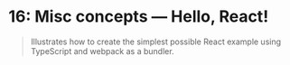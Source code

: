 # 16: Misc concepts &mdash; Hello, React!
> Illustrates how to create the simplest possible React example using TypeScript and webpack as a bundler.
